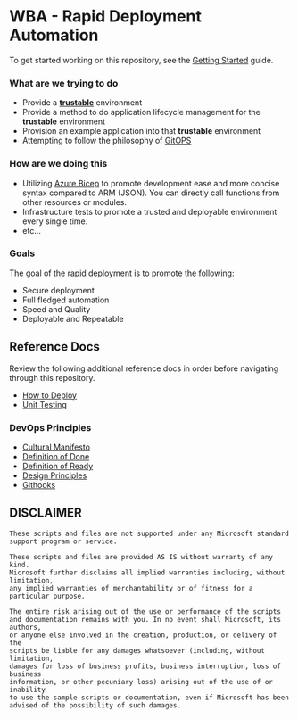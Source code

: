 # WBA - Rapid Deployment Automation

To get started working on this repository, see the [Getting Started](/docs/GettingStarted.md) guide.

### What are we trying to do

- Provide a [**trustable**](https://trustable.io/) environment
- Provide a method to do application lifecycle management for the **trustable** environment
- Provision an example application into that **trustable** environment
- Attempting to follow the philosophy of [GitOPS](https://www.weave.works/blog/gitops-operations-by-pull-request)

### How are we doing this

- Utilizing [Azure Bicep](https://docs.microsoft.com/en-us/azure/azure-resource-manager/bicep/overview) to promote development ease and more concise syntax compared to ARM (JSON). You can directly call functions from other resources or modules.
- Infrastructure tests to promote a trusted and deployable environment every single time.
- etc...

### Goals

The goal of the rapid deployment is to promote the following:

- Secure deployment
- Full fledged automation
- Speed and Quality
- Deployable and Repeatable

## Reference Docs

Review the following additional reference docs in order before navigating through this repository.

- [How to Deploy](./docs/DeploymentPipeline.md)
- [Unit Testing](./docs/UnitTesting.md)

### DevOps Principles

- [Cultural Manifesto](/docs/devops/CulturalManifesto.md)
- [Definition of Done](/docs/devops/DefinitionOfDone.md)
- [Definition of Ready](/docs/devops/DefinitionOfReady.md)
- [Design Principles](/docs/devops/DesignPrinciples.md)
- [Githooks](/docs/devops/GitHooks.md)

## DISCLAIMER

    These scripts and files are not supported under any Microsoft standard support program or service.

    These scripts and files are provided AS IS without warranty of any kind.
    Microsoft further disclaims all implied warranties including, without limitation,
    any implied warranties of merchantability or of fitness for a particular purpose.

    The entire risk arising out of the use or performance of the scripts
    and documentation remains with you. In no event shall Microsoft, its authors,
    or anyone else involved in the creation, production, or delivery of the
    scripts be liable for any damages whatsoever (including, without limitation,
    damages for loss of business profits, business interruption, loss of business
    information, or other pecuniary loss) arising out of the use of or inability
    to use the sample scripts or documentation, even if Microsoft has been
    advised of the possibility of such damages.
